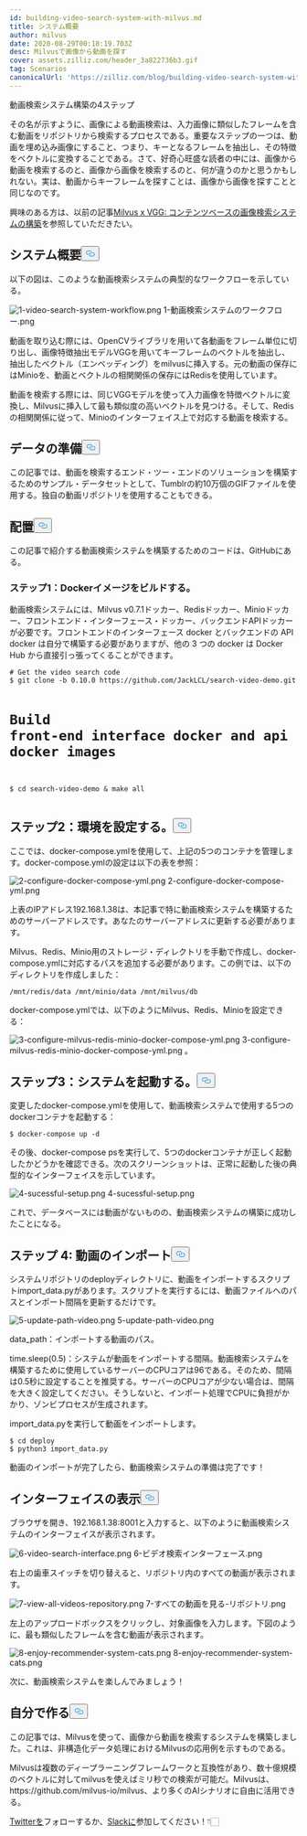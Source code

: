 ```yaml
---
id: building-video-search-system-with-milvus.md
title: システム概要
author: milvus
date: 2020-08-29T00:18:19.703Z
desc: Milvusで画像から動画を探す
cover: assets.zilliz.com/header_3a822736b3.gif
tag: Scenarios
canonicalUrl: 'https://zilliz.com/blog/building-video-search-system-with-milvus'
---
```

<custom-h1>動画検索システム構築の4ステップ</custom-h1><p>その名が示すように、画像による動画検索は、入力画像に類似したフレームを含む動画をリポジトリから検索するプロセスである。重要なステップの一つは、動画を埋め込み画像にすること、つまり、キーとなるフレームを抽出し、その特徴をベクトルに変換することである。さて、好奇心旺盛な読者の中には、画像から動画を検索するのと、画像から画像を検索するのと、何が違うのかと思うかもしれない。実は、動画からキーフレームを探すことは、画像から画像を探すことと同じなのです。</p>
<p>興味のある方は、以前の記事<a href="https://medium.com/unstructured-data-service/milvus-application-1-building-a-reverse-image-search-system-based-on-milvus-and-vgg-aed4788dd1ea">Milvus x VGG: コンテンツベースの画像検索システムの構築</a>を参照していただきたい。</p>
<h2 id="System-overview" class="common-anchor-header">システム概要<button data-href="#System-overview" class="anchor-icon" translate="no">
      <svg translate="no"
        aria-hidden="true"
        focusable="false"
        height="20"
        version="1.1"
        viewBox="0 0 16 16"
        width="16"
      >
        <path
          fill="#0092E4"
          fill-rule="evenodd"
          d="M4 9h1v1H4c-1.5 0-3-1.69-3-3.5S2.55 3 4 3h4c1.45 0 3 1.69 3 3.5 0 1.41-.91 2.72-2 3.25V8.59c.58-.45 1-1.27 1-2.09C10 5.22 8.98 4 8 4H4c-.98 0-2 1.22-2 2.5S3 9 4 9zm9-3h-1v1h1c1 0 2 1.22 2 2.5S13.98 12 13 12H9c-.98 0-2-1.22-2-2.5 0-.83.42-1.64 1-2.09V6.25c-1.09.53-2 1.84-2 3.25C6 11.31 7.55 13 9 13h4c1.45 0 3-1.69 3-3.5S14.5 6 13 6z"
        ></path>
      </svg>
    </button></h2><p>以下の図は、このような動画検索システムの典型的なワークフローを示している。</p>
<p>
  
   <span class="img-wrapper"> <img translate="no" src="https://assets.zilliz.com/1_video_search_system_workflow_c68d658b93.png" alt="1-video-search-system-workflow.png" class="doc-image" id="1-video-search-system-workflow.png" />
   </span> <span class="img-wrapper"> <span>1-動画検索システムのワークフロー.png</span> </span></p>
<p>動画を取り込む際には、OpenCVライブラリを用いて各動画をフレーム単位に切り出し、画像特徴抽出モデルVGGを用いてキーフレームのベクトルを抽出し、抽出したベクトル（エンベッディング）をmilvusに挿入する。元の動画の保存にはMinioを、動画とベクトルの相関関係の保存にはRedisを使用しています。</p>
<p>動画を検索する際には、同じVGGモデルを使って入力画像を特徴ベクトルに変換し、Milvusに挿入して最も類似度の高いベクトルを見つける。そして、Redisの相関関係に従って、Minioのインターフェイス上で対応する動画を検索する。</p>
<h2 id="Data-preparation" class="common-anchor-header">データの準備<button data-href="#Data-preparation" class="anchor-icon" translate="no">
      <svg translate="no"
        aria-hidden="true"
        focusable="false"
        height="20"
        version="1.1"
        viewBox="0 0 16 16"
        width="16"
      >
        <path
          fill="#0092E4"
          fill-rule="evenodd"
          d="M4 9h1v1H4c-1.5 0-3-1.69-3-3.5S2.55 3 4 3h4c1.45 0 3 1.69 3 3.5 0 1.41-.91 2.72-2 3.25V8.59c.58-.45 1-1.27 1-2.09C10 5.22 8.98 4 8 4H4c-.98 0-2 1.22-2 2.5S3 9 4 9zm9-3h-1v1h1c1 0 2 1.22 2 2.5S13.98 12 13 12H9c-.98 0-2-1.22-2-2.5 0-.83.42-1.64 1-2.09V6.25c-1.09.53-2 1.84-2 3.25C6 11.31 7.55 13 9 13h4c1.45 0 3-1.69 3-3.5S14.5 6 13 6z"
        ></path>
      </svg>
    </button></h2><p>この記事では、動画を検索するエンド・ツー・エンドのソリューションを構築するためのサンプル・データセットとして、Tumblrの約10万個のGIFファイルを使用する。独自の動画リポジトリを使用することもできる。</p>
<h2 id="Deployment" class="common-anchor-header">配置<button data-href="#Deployment" class="anchor-icon" translate="no">
      <svg translate="no"
        aria-hidden="true"
        focusable="false"
        height="20"
        version="1.1"
        viewBox="0 0 16 16"
        width="16"
      >
        <path
          fill="#0092E4"
          fill-rule="evenodd"
          d="M4 9h1v1H4c-1.5 0-3-1.69-3-3.5S2.55 3 4 3h4c1.45 0 3 1.69 3 3.5 0 1.41-.91 2.72-2 3.25V8.59c.58-.45 1-1.27 1-2.09C10 5.22 8.98 4 8 4H4c-.98 0-2 1.22-2 2.5S3 9 4 9zm9-3h-1v1h1c1 0 2 1.22 2 2.5S13.98 12 13 12H9c-.98 0-2-1.22-2-2.5 0-.83.42-1.64 1-2.09V6.25c-1.09.53-2 1.84-2 3.25C6 11.31 7.55 13 9 13h4c1.45 0 3-1.69 3-3.5S14.5 6 13 6z"
        ></path>
      </svg>
    </button></h2><p>この記事で紹介する動画検索システムを構築するためのコードは、GitHubにある。</p>
<h3 id="Step-1-Build-Docker-images" class="common-anchor-header">ステップ1：Dockerイメージをビルドする。</h3><p>動画検索システムには、Milvus v0.7.1ドッカー、Redisドッカー、Minioドッカー、フロントエンド・インターフェース・ドッカー、バックエンドAPIドッカーが必要です。フロントエンドのインターフェース docker とバックエンドの API docker は自分で構築する必要がありますが、他の 3 つの docker は Docker Hub から直接引っ張ってくることができます。</p>
<pre><code translate="no"># Get the video search code
$ git clone -b 0.10.0 https://github.com/JackLCL/search-video-demo.git

# Build front-end interface docker and api docker images
$ cd search-video-demo &amp; make all
</code></pre>
<h2 id="Step-2-Configure-the-environment" class="common-anchor-header">ステップ2：環境を設定する。<button data-href="#Step-2-Configure-the-environment" class="anchor-icon" translate="no">
      <svg translate="no"
        aria-hidden="true"
        focusable="false"
        height="20"
        version="1.1"
        viewBox="0 0 16 16"
        width="16"
      >
        <path
          fill="#0092E4"
          fill-rule="evenodd"
          d="M4 9h1v1H4c-1.5 0-3-1.69-3-3.5S2.55 3 4 3h4c1.45 0 3 1.69 3 3.5 0 1.41-.91 2.72-2 3.25V8.59c.58-.45 1-1.27 1-2.09C10 5.22 8.98 4 8 4H4c-.98 0-2 1.22-2 2.5S3 9 4 9zm9-3h-1v1h1c1 0 2 1.22 2 2.5S13.98 12 13 12H9c-.98 0-2-1.22-2-2.5 0-.83.42-1.64 1-2.09V6.25c-1.09.53-2 1.84-2 3.25C6 11.31 7.55 13 9 13h4c1.45 0 3-1.69 3-3.5S14.5 6 13 6z"
        ></path>
      </svg>
    </button></h2><p>ここでは、docker-compose.ymlを使用して、上記の5つのコンテナを管理します。docker-compose.ymlの設定は以下の表を参照：</p>
<p>
  
   <span class="img-wrapper"> <img translate="no" src="https://assets.zilliz.com/2_configure_docker_compose_yml_a33329e5e9.png" alt="2-configure-docker-compose-yml.png" class="doc-image" id="2-configure-docker-compose-yml.png" />
   </span> <span class="img-wrapper"> <span>2-configure-docker-compose-yml.png</span> </span></p>
<p>上表のIPアドレス192.168.1.38は、本記事で特に動画検索システムを構築するためのサーバーアドレスです。あなたのサーバーアドレスに更新する必要があります。</p>
<p>Milvus、Redis、Minio用のストレージ・ディレクトリを手動で作成し、docker-compose.ymlに対応するパスを追加する必要があります。この例では、以下のディレクトリを作成しました：</p>
<pre><code translate="no">/mnt/redis/data /mnt/minio/data /mnt/milvus/db
</code></pre>
<p>docker-compose.ymlでは、以下のようにMilvus、Redis、Minioを設定できる：</p>
<p>
  
   <span class="img-wrapper"> <img translate="no" src="https://assets.zilliz.com/3_configure_milvus_redis_minio_docker_compose_yml_4a8104d53e.png" alt="3-configure-milvus-redis-minio-docker-compose-yml.png" class="doc-image" id="3-configure-milvus-redis-minio-docker-compose-yml.png" />
   </span> <span class="img-wrapper"> <span>3-configure-milvus-redis-minio-docker-compose-yml.png</span> </span>。</p>
<h2 id="Step-3-Start-the-system" class="common-anchor-header">ステップ3：システムを起動する。<button data-href="#Step-3-Start-the-system" class="anchor-icon" translate="no">
      <svg translate="no"
        aria-hidden="true"
        focusable="false"
        height="20"
        version="1.1"
        viewBox="0 0 16 16"
        width="16"
      >
        <path
          fill="#0092E4"
          fill-rule="evenodd"
          d="M4 9h1v1H4c-1.5 0-3-1.69-3-3.5S2.55 3 4 3h4c1.45 0 3 1.69 3 3.5 0 1.41-.91 2.72-2 3.25V8.59c.58-.45 1-1.27 1-2.09C10 5.22 8.98 4 8 4H4c-.98 0-2 1.22-2 2.5S3 9 4 9zm9-3h-1v1h1c1 0 2 1.22 2 2.5S13.98 12 13 12H9c-.98 0-2-1.22-2-2.5 0-.83.42-1.64 1-2.09V6.25c-1.09.53-2 1.84-2 3.25C6 11.31 7.55 13 9 13h4c1.45 0 3-1.69 3-3.5S14.5 6 13 6z"
        ></path>
      </svg>
    </button></h2><p>変更したdocker-compose.ymlを使用して、動画検索システムで使用する5つのdockerコンテナを起動する：</p>
<pre><code translate="no">$ docker-compose up -d
</code></pre>
<p>その後、docker-compose psを実行して、5つのdockerコンテナが正しく起動したかどうかを確認できる。次のスクリーンショットは、正常に起動した後の典型的なインターフェイスを示しています。</p>
<p>
  
   <span class="img-wrapper"> <img translate="no" src="https://assets.zilliz.com/4_sucessful_setup_f2b3006487.png" alt="4-sucessful-setup.png" class="doc-image" id="4-sucessful-setup.png" />
   </span> <span class="img-wrapper"> <span>4-sucessful-setup.png</span> </span></p>
<p>これで、データベースには動画がないものの、動画検索システムの構築に成功したことになる。</p>
<h2 id="Step-4-Import-videos" class="common-anchor-header">ステップ 4: 動画のインポート<button data-href="#Step-4-Import-videos" class="anchor-icon" translate="no">
      <svg translate="no"
        aria-hidden="true"
        focusable="false"
        height="20"
        version="1.1"
        viewBox="0 0 16 16"
        width="16"
      >
        <path
          fill="#0092E4"
          fill-rule="evenodd"
          d="M4 9h1v1H4c-1.5 0-3-1.69-3-3.5S2.55 3 4 3h4c1.45 0 3 1.69 3 3.5 0 1.41-.91 2.72-2 3.25V8.59c.58-.45 1-1.27 1-2.09C10 5.22 8.98 4 8 4H4c-.98 0-2 1.22-2 2.5S3 9 4 9zm9-3h-1v1h1c1 0 2 1.22 2 2.5S13.98 12 13 12H9c-.98 0-2-1.22-2-2.5 0-.83.42-1.64 1-2.09V6.25c-1.09.53-2 1.84-2 3.25C6 11.31 7.55 13 9 13h4c1.45 0 3-1.69 3-3.5S14.5 6 13 6z"
        ></path>
      </svg>
    </button></h2><p>システムリポジトリのdeployディレクトリに、動画をインポートするスクリプトimport_data.pyがあります。スクリプトを実行するには、動画ファイルへのパスとインポート間隔を更新するだけです。</p>
<p>
  
   <span class="img-wrapper"> <img translate="no" src="https://assets.zilliz.com/5_update_path_video_5065928961.png" alt="5-update-path-video.png" class="doc-image" id="5-update-path-video.png" />
   </span> <span class="img-wrapper"> <span>5-update-path-video.png</span> </span></p>
<p>data_path：インポートする動画のパス。</p>
<p>time.sleep(0.5)：システムが動画をインポートする間隔。動画検索システムを構築するために使用しているサーバーのCPUコアは96である。そのため、間隔は0.5秒に設定することを推奨する。サーバーのCPUコアが少ない場合は、間隔を大きく設定してください。そうしないと、インポート処理でCPUに負担がかかり、ゾンビプロセスが生成されます。</p>
<p>import_data.pyを実行して動画をインポートします。</p>
<pre><code translate="no">$ cd deploy
$ python3 import_data.py
</code></pre>
<p>動画のインポートが完了したら、動画検索システムの準備は完了です！</p>
<h2 id="Interface-display" class="common-anchor-header">インターフェイスの表示<button data-href="#Interface-display" class="anchor-icon" translate="no">
      <svg translate="no"
        aria-hidden="true"
        focusable="false"
        height="20"
        version="1.1"
        viewBox="0 0 16 16"
        width="16"
      >
        <path
          fill="#0092E4"
          fill-rule="evenodd"
          d="M4 9h1v1H4c-1.5 0-3-1.69-3-3.5S2.55 3 4 3h4c1.45 0 3 1.69 3 3.5 0 1.41-.91 2.72-2 3.25V8.59c.58-.45 1-1.27 1-2.09C10 5.22 8.98 4 8 4H4c-.98 0-2 1.22-2 2.5S3 9 4 9zm9-3h-1v1h1c1 0 2 1.22 2 2.5S13.98 12 13 12H9c-.98 0-2-1.22-2-2.5 0-.83.42-1.64 1-2.09V6.25c-1.09.53-2 1.84-2 3.25C6 11.31 7.55 13 9 13h4c1.45 0 3-1.69 3-3.5S14.5 6 13 6z"
        ></path>
      </svg>
    </button></h2><p>ブラウザを開き、192.168.1.38:8001と入力すると、以下のように動画検索システムのインターフェイスが表示されます。</p>
<p>
  
   <span class="img-wrapper"> <img translate="no" src="https://assets.zilliz.com/6_video_search_interface_4c26d93e02.png" alt="6-video-search-interface.png" class="doc-image" id="6-video-search-interface.png" />
   </span> <span class="img-wrapper"> <span>6-ビデオ検索インターフェース.png</span> </span></p>
<p>右上の歯車スイッチを切り替えると、リポジトリ内のすべての動画が表示されます。</p>
<p>
  
   <span class="img-wrapper"> <img translate="no" src="https://assets.zilliz.com/7_view_all_videos_repository_26ff37cad5.png" alt="7-view-all-videos-repository.png" class="doc-image" id="7-view-all-videos-repository.png" />
   </span> <span class="img-wrapper"> <span>7-すべての動画を見る-リポジトリ.png</span> </span></p>
<p>左上のアップロードボックスをクリックし、対象画像を入力します。下図のように、最も類似したフレームを含む動画が表示されます。</p>
<p>
  
   <span class="img-wrapper"> <img translate="no" src="https://assets.zilliz.com/8_enjoy_recommender_system_cats_bda1bf9db3.png" alt="8-enjoy-recommender-system-cats.png" class="doc-image" id="8-enjoy-recommender-system-cats.png" />
   </span> <span class="img-wrapper"> <span>8-enjoy-recommender-system-cats.png</span> </span></p>
<p>次に、動画検索システムを楽しんでみましょう！</p>
<h2 id="Build-your-own" class="common-anchor-header">自分で作る<button data-href="#Build-your-own" class="anchor-icon" translate="no">
      <svg translate="no"
        aria-hidden="true"
        focusable="false"
        height="20"
        version="1.1"
        viewBox="0 0 16 16"
        width="16"
      >
        <path
          fill="#0092E4"
          fill-rule="evenodd"
          d="M4 9h1v1H4c-1.5 0-3-1.69-3-3.5S2.55 3 4 3h4c1.45 0 3 1.69 3 3.5 0 1.41-.91 2.72-2 3.25V8.59c.58-.45 1-1.27 1-2.09C10 5.22 8.98 4 8 4H4c-.98 0-2 1.22-2 2.5S3 9 4 9zm9-3h-1v1h1c1 0 2 1.22 2 2.5S13.98 12 13 12H9c-.98 0-2-1.22-2-2.5 0-.83.42-1.64 1-2.09V6.25c-1.09.53-2 1.84-2 3.25C6 11.31 7.55 13 9 13h4c1.45 0 3-1.69 3-3.5S14.5 6 13 6z"
        ></path>
      </svg>
    </button></h2><p>この記事では、Milvusを使って、画像から動画を検索するシステムを構築しました。これは、非構造化データ処理におけるMilvusの応用例を示すものである。</p>
<p>Milvusは複数のディープラーニングフレームワークと互換性があり、数十億規模のベクトルに対してmilvusを使えばミリ秒での検索が可能だ。Milvusは、https://github.com/milvus-io/milvus、より多くのAIシナリオに自由に活用できる。</p>
<p><a href="https://twitter.com/milvusio/">Twitterを</a>フォローするか、<a href="https://milvusio.slack.com/join/shared_invite/zt-e0u4qu3k-bI2GDNys3ZqX1YCJ9OM~GQ#/">Slackに</a>参加してください！👇🏻</p>

